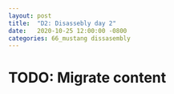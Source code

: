 ```yaml
---
layout: post
title:  "D2: Disassebly day 2"
date:   2020-10-25 12:00:00 -0800
categories: 66_mustang dissasembly
---
```


# TODO: Migrate content
